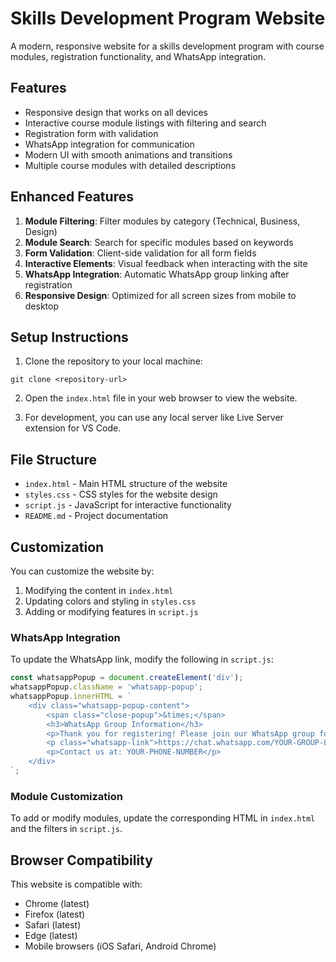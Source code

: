 # Skills Development Program Website

A modern, responsive website for a skills development program with course modules, registration functionality, and WhatsApp integration.

## Features

- Responsive design that works on all devices
- Interactive course module listings with filtering and search
- Registration form with validation
- WhatsApp integration for communication
- Modern UI with smooth animations and transitions
- Multiple course modules with detailed descriptions

## Enhanced Features

1. **Module Filtering**: Filter modules by category (Technical, Business, Design)
2. **Module Search**: Search for specific modules based on keywords
3. **Form Validation**: Client-side validation for all form fields
4. **Interactive Elements**: Visual feedback when interacting with the site
5. **WhatsApp Integration**: Automatic WhatsApp group linking after registration
6. **Responsive Design**: Optimized for all screen sizes from mobile to desktop

## Setup Instructions

1. Clone the repository to your local machine:
```
git clone <repository-url>
```

2. Open the `index.html` file in your web browser to view the website.

3. For development, you can use any local server like Live Server extension for VS Code.

## File Structure

- `index.html` - Main HTML structure of the website
- `styles.css` - CSS styles for the website design
- `script.js` - JavaScript for interactive functionality
- `README.md` - Project documentation

## Customization

You can customize the website by:

1. Modifying the content in `index.html`
2. Updating colors and styling in `styles.css`
3. Adding or modifying features in `script.js`

### WhatsApp Integration

To update the WhatsApp link, modify the following in `script.js`:

```javascript
const whatsappPopup = document.createElement('div');
whatsappPopup.className = 'whatsapp-popup';
whatsappPopup.innerHTML = `
    <div class="whatsapp-popup-content">
        <span class="close-popup">&times;</span>
        <h3>WhatsApp Group Information</h3>
        <p>Thank you for registering! Please join our WhatsApp group for course updates:</p>
        <p class="whatsapp-link">https://chat.whatsapp.com/YOUR-GROUP-LINK-HERE</p>
        <p>Contact us at: YOUR-PHONE-NUMBER</p>
    </div>
`;
```

### Module Customization

To add or modify modules, update the corresponding HTML in `index.html` and the filters in `script.js`.

## Browser Compatibility

This website is compatible with:
- Chrome (latest)
- Firefox (latest)
- Safari (latest)
- Edge (latest)
- Mobile browsers (iOS Safari, Android Chrome) 
